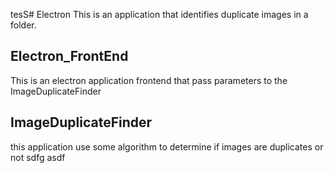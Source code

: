 tesS# Electron
This is an application that identifies duplicate images in a folder.

## Electron_FrontEnd
This is an electron application frontend that pass parameters to the ImageDuplicateFinder

## ImageDuplicateFinder

this application use some algorithm to determine if images are duplicates or not 
sdfg
asdf